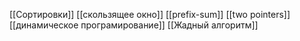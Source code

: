[[Сортировки]]
[[скользящее окно]]
[[prefix-sum]]
[[two pointers]]
[[динамическое програмирование]]
[[Жадный алгоритм]]